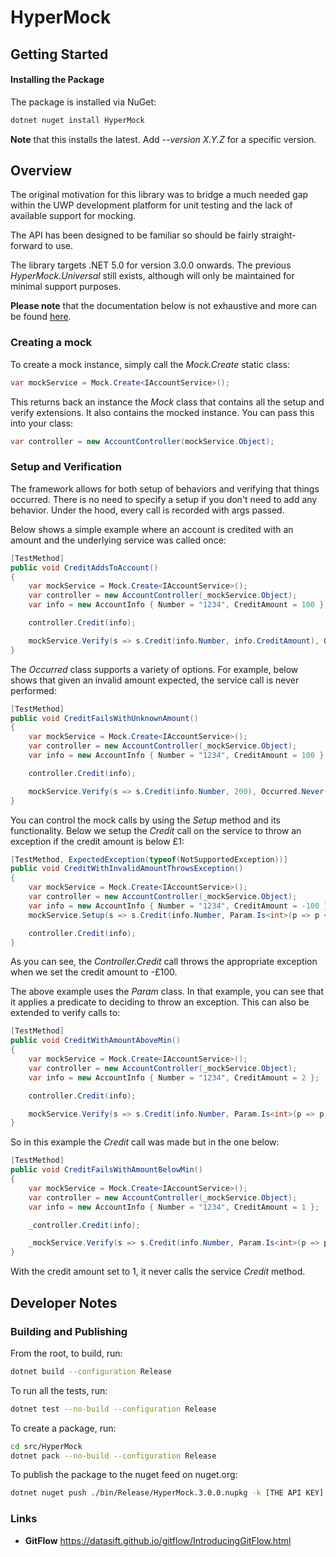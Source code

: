 # HyperMock

## Getting Started

#### Installing the Package

The package is installed via NuGet:

```bash
dotnet nuget install HyperMock
```

**Note** that this installs the latest. Add _--version X.Y.Z_ for a specific version.

## Overview

The original motivation for this library was to bridge a much needed gap within the UWP development platform for unit testing and the lack of available support for mocking.

The API has been designed to be familiar so should be fairly straight-forward to use.

The library targets .NET 5.0 for version 3.0.0 onwards. The previous _HyperMock.Universal_ still exists, although will only be maintained for minimal support purposes.

**Please note** that the documentation below is not exhaustive and more can be found [here](https://github.com/hypersolutions/hypermock/wiki).

### Creating a mock

To create a mock instance, simply call the _Mock.Create<T>_ static class:

```c#
var mockService = Mock.Create<IAccountService>();
```

This returns back an instance the _Mock_ class that contains all the setup and verify extensions. It also contains the mocked instance. You can pass this into your class:

```c#
var controller = new AccountController(mockService.Object);
```

### Setup and Verification

The framework allows for both setup of behaviors and verifying that things occurred. There is no need to specify a setup if you don't need to add any behavior. Under the hood, every call is recorded with args passed.

Below shows a simple example where an account is credited with an amount and the underlying service was called once:

```c#
[TestMethod]
public void CreditAddsToAccount()
{
    var mockService = Mock.Create<IAccountService>();
    var controller = new AccountController(_mockService.Object);
    var info = new AccountInfo { Number = "1234", CreditAmount = 100 };

    controller.Credit(info);

    mockService.Verify(s => s.Credit(info.Number, info.CreditAmount), Occurred.Once());
}
```

The _Occurred_ class supports a variety of options. For example, below shows that given an invalid amount expected, the service call is never performed:

```c#
[TestMethod]
public void CreditFailsWithUnknownAmount()
{
    var mockService = Mock.Create<IAccountService>();
    var controller = new AccountController(_mockService.Object);
    var info = new AccountInfo { Number = "1234", CreditAmount = 100 };

    controller.Credit(info);

    mockService.Verify(s => s.Credit(info.Number, 200), Occurred.Never());
}
```

You can control the mock calls by using the _Setup_ method and its functionality. Below we setup the _Credit_ call on the service to throw an exception if the credit amount is below £1:

```c#
[TestMethod, ExpectedException(typeof(NotSupportedException))]
public void CreditWithInvalidAmountThrowsException()
{
    var mockService = Mock.Create<IAccountService>();
    var controller = new AccountController(_mockService.Object);
    var info = new AccountInfo { Number = "1234", CreditAmount = -100 };
    mockService.Setup(s => s.Credit(info.Number, Param.Is<int>(p => p < 1))).Throws(new NotSupportedException());

    controller.Credit(info);
}
```

As you can see, the _Controller.Credit_ call throws the appropriate exception when we set the credit amount to -£100.

The above example uses the _Param_ class. In that example, you can see that it applies a predicate to deciding to throw an exception. This can also be extended to verify calls to:

```c#
[TestMethod]
public void CreditWithAmountAboveMin()
{
    var mockService = Mock.Create<IAccountService>();
    var controller = new AccountController(_mockService.Object);
    var info = new AccountInfo { Number = "1234", CreditAmount = 2 };

    controller.Credit(info);

    mockService.Verify(s => s.Credit(info.Number, Param.Is<int>(p => p > 1)), Occurred.Once());
}
```

So in this example the _Credit_ call was made but in the one below:

```c#
[TestMethod]
public void CreditFailsWithAmountBelowMin()
{
    var mockService = Mock.Create<IAccountService>();
    var controller = new AccountController(_mockService.Object);
    var info = new AccountInfo { Number = "1234", CreditAmount = 1 };

    _controller.Credit(info);

    _mockService.Verify(s => s.Credit(info.Number, Param.Is<int>(p => p > 1)), Occurred.Never());
}
```

With the credit amount set to 1, it never calls the service _Credit_ method.
  
## Developer Notes

### Building and Publishing

From the root, to build, run:

```bash
dotnet build --configuration Release 
```

To run all the tests, run:

```bash
dotnet test --no-build --configuration Release
```

To create a package, run:
 
```bash
cd src/HyperMock
dotnet pack --no-build --configuration Release 
```

To publish the package to the nuget feed on nuget.org:

```bash
dotnet nuget push ./bin/Release/HyperMock.3.0.0.nupkg -k [THE API KEY] -s https://api.nuget.org/v3/index.json 
```

### Links

* **GitFlow** https://datasift.github.io/gitflow/IntroducingGitFlow.html
